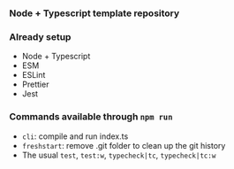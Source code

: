 ### Node + Typescript template repository

### Already setup
- Node + Typescript
- ESM
- ESLint
- Prettier
- Jest

### Commands available through `npm run`
- `cli`: compile and run index.ts
- `freshstart`: remove .git folder to clean up the git history
- The usual `test`, `test:w`, `typecheck|tc`, `typecheck|tc:w`
